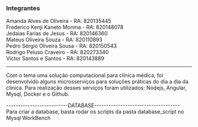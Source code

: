 ### Integrantes

Amanda Alves de Oliveira - RA: 820135445 <br>
Frederico Kenji Kaneto Monma - RA: 820148078 <br>
Jedaias Farias de Jesus - RA: 820146360 <br>
Mateus Oliveira Souza - RA: 820110893 <br>
Pedro Sérgio Oliveira Sousa - RA: 820150543 <br>
Rodrigo Peluso Craveiro - RA: 820273340 <br>
Victor Santos e Santos - RA: 820143889


---------------------------------------------------------------------

Com o tema uma solução computacional para clínica médica, foi desenvolvido alguns microsserviços para soluções práticas do dia a dia da clinica. Para realização desses serviços foram utilizados: Nodejs, Angular, Mysql, Docker e o Github. 

--------------------------DATABASE------------------------------------
Para criar a database, basta rodar os scripts da pasta database_script no Mysql WorkBench
